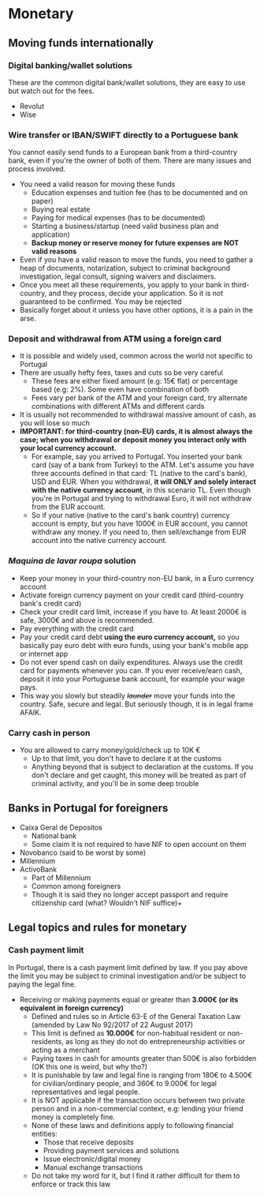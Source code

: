 # Monetary

## Moving funds internationally

### Digital banking/wallet solutions

These are the common digital bank/wallet solutions, they are easy to use but watch out for the fees.
- Revolut
- Wise

### Wire transfer or IBAN/SWIFT directly to a Portuguese bank

You cannot easily send funds to a European bank from a third-country bank, even if you're the owner of both of them. There are many issues and process involved.

- You need a valid reason for moving these funds
  - Education expenses and tuition fee (has to be documented and on paper)
  - Buying real estate
  - Paying for medical expenses (has to be documented)
  - Starting a business/startup (need valid business plan and application)
  - **Backup money or reserve money for future expenses are NOT valid reasons**
- Even if you have a valid reason to move the funds, you need to gather a heap of documents, notarization, subject to criminal background investigation, legal consult, signing waivers and disclaimers.
- Once you meet all these requirements, you apply to your bank in third-country, and they process, decide your application. So it is not guaranteed to be confirmed. You may be rejected
- Basically forget about it unless you have other options, it is a pain in the arse.

### Deposit and withdrawal from ATM using a foreign card

- It is possible and widely used, common across the world not specific to Portugal
- There are usually hefty fees, taxes and cuts so be very careful
  - These fees are either fixed amount (e.g: 15€ flat) or percentage based (e.g: 2%). Some even have combination of both
  - Fees vary per bank of the ATM and your foreign card, try alternate combinations with different ATMs and different cards
- It is usually not recommended to withdrawal massive amount of cash, as you will lose so much
- **IMPORTANT: for third-country (non-EU) cards, it is almost always the case; when you withdrawal or deposit money you interact only with your local currency account.**
  - For example, say you arrived to Portugal. You inserted your bank card (say of a bank from Turkey) to the ATM. Let's assume you have three accounts defined in that card: TL (native to the card's bank), USD and EUR. When you withdrawal, **it will ONLY and solely interact with the native currency account**, in this scenario TL. Even though you're in Portugal and trying to withdrawal Euro, it will not withdraw from the EUR account.
  - So if your native (native to the card's bank country) currency account is empty, but you have 1000€ in EUR account, you cannot withdraw any money. If you need to, then sell/exchange from EUR account into the native currency account.

### *Maquina de lavar roupa* solution

- Keep your money in your third-country non-EU bank, in a Euro currency account
- Activate foreign currency payment on your credit card (third-country bank's credit card)
- Check your credit card limit, increase if you have to. At least 2000€ is safe, 3000€ and above is recommended.
- Pay everything with the credit card
- Pay your credit card debt **using the euro currency account,** so you basically pay euro debt with euro funds, using your bank's mobile app or internet app
- Do not ever spend cash on daily expenditures. Always use the credit card for payments whenever you can. If you ever receive/earn cash, deposit it into your Portuguese bank account, for example your wage pays.
- This way you slowly but steadily ~~*launder*~~ move your funds into the country. Safe, secure and legal. But seriously though, it is in legal frame AFAIK.


### Carry cash in person

- You are allowed to carry money/gold/check up to 10K €
  - Up to that limit, you don't have to declare it at the customs
  - Anything beyond that is subject to declaration at the customs. If you don't declare and get caught, this money will be treated as part of criminal activity, and you'll be in some deep trouble

## Banks in Portugal for foreigners

- Caixa Geral de Depositos
  - National bank
  - Some claim it is not required to have NIF to open account on them
- Novobanco (said to be worst by some)
- Millennium
- ActivoBank
  - Part of Millennium
  - Common among foreigners
  - Though it is said they no longer accept passport and require citizenship card (what? Wouldn't NIF suffice)+


## Legal topics and rules for monetary

### Cash payment limit

In Portugal, there is a cash payment limit defined by law. If you pay above the limit you may be subject to criminal investigation and/or be subject to paying the legal fine.

- Receiving or making payments equal or greater than **3.000€ (or its equivalent in foreign currency)**
  - Defined and rules so in Article 63-E of the General Taxation Law (amended by Law No 92/2017 of 22 August 2017)
  - This limit is defined as **10.000€** for non-habitual resident or non-residents, as long as they do not do entrepreneurship activities or acting as a merchant
  - Paying taxes in cash for amounts greater than 500€ is also forbidden (OK this one is weird, but why tho?)
  - It is punishable by law and legal fine is ranging from 180€ to 4.500€ for civilian/ordinary people, and 360€ to 9.000€ for legal representatives and legal people.
  - It is NOT applicable if the transaction occurs between two private person and in a non-commercial context, e.g: lending your friend money is completely fine.
  - None of these laws and definitions apply to following financial entities:
    - Those that receive deposits
    - Providing payment services and solutions
    - Issue electronic/digital money
    - Manual exchange transactions
  - Do not take my word for it, but I find it rather difficult for them to enforce or track this law 